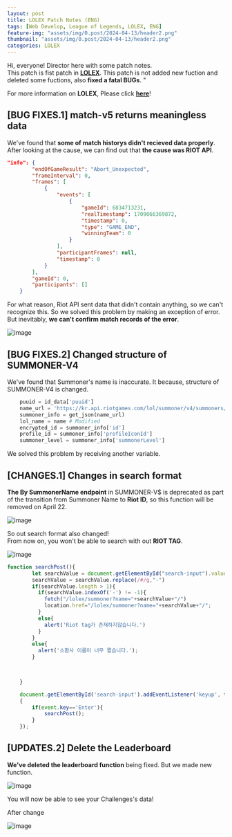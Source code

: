```yaml
---
layout: post
title: LOLEX Patch Notes (ENG)
tags: [Web Develop, League of Legends, LOLEX, ENG]
feature-img: "assets/img/0.post/2024-04-13/header2.png"
thumbnail: "assets/img/0.post/2024-04-13/header2.png"
categories: LOLEX
---
```


Hi, everyone! Director here with some patch notes.<br>
This patch is fist patch in [**LOLEX**](http://ko-web.com/lolex). This patch is not added new fuction and deleted some fuctions, also **fixed a fatal BUGs**. "

For more information on **LOLEX**, Please click [**here**](https://koderwiki.github.io/lolex/2024/02/15/LOLEX-Release.html)! <br>

## [BUG FIXES.1] match-v5 returns meaningless data 

We've found that **some of match historys didn't recieved data properly**. After looking at the cause, we can find out that **the cause was RIOT API**.

```json
"info": {
        "endOfGameResult": "Abort_Unexpected",
        "frameInterval": 0,
        "frames": [
            {
                "events": [
                    {
                        "gameId": 6834713231,
                        "realTimestamp": 1709066369872,
                        "timestamp": 0,
                        "type": "GAME_END",
                        "winningTeam": 0
                    }
                ],
                "participantFrames": null,
                "timestamp": 0
            }
        ],
        "gameId": 0,
        "participants": []
    }
```
For what reason, Riot API sent data that didn't contain anything, so we can't recognize this. So we solved this problem by making an exception of error. But inevitably, **we can't confirm match records of the error**.

![image](https://github.com/KoderWiki/koderwiki.github.io/assets/153072257/95ccb3d1-e534-4d59-9dd7-7160071ed63f)

## [BUG FIXES.2] Changed structure of SUMMONER-V4

We've found that Summoner's name is inaccurate. It because, structure of SUMMONER-V4 is changed.

```python
    puuid = id_data['puuid']
    name_url = 'https://kr.api.riotgames.com/lol/summoner/v4/summoners/by-puuid/{}?api_key={}'.format(puuid,apikey)
    summoner_info = get_json(name_url)
    lol_name = name # Modified
    encrypted_id = summoner_info['id']
    profile_id = summoner_info['profileIconId']
    summoner_level = summoner_info['summonerLevel']
```

We solved this problem by receiving another variable.

## [CHANGES.1] Changes in search format

**The By SummonerName endpoint** in SUMMONER-V$ is deprecated as part of the transition from Summoner Name to **Riot ID**, so this function will be removed on April 22.

![image](https://github.com/KoderWiki/koderwiki.github.io/assets/153072257/94007eb3-6505-4639-a045-6e242b995612)

So out search format also changed! <br>
From now on, you won't be able to search with out **RIOT TAG**.

![image](https://github.com/KoderWiki/koderwiki.github.io/assets/153072257/6c563352-c313-4cf3-9cef-a8d2389037c7)

```javascript
function searchPost(){
        let searchValue = document.getElementById("search-input").value.trim();
        searchValue = searchValue.replace(/#/g,"-")
        if(searchValue.length > 1){
          if(searchValue.indexOf('-') != -1){
            fetch("/lolex/summoner?name="+searchValue+"/")
            location.href="/lolex/summoner?name="+searchValue+"/";
          }
          else{
            alert('Riot tag가 존재하지않습니다.')
          } 
        }
        else{          
          alert('소환사 이름이 너무 짧습니다.');
        }

        

    }

    document.getElementById('search-input').addEventListener('keyup', function(event)
    {
        if(event.key=='Enter'){
            searchPost();
        }
    });
```

## [UPDATES.2] Delete the Leaderboard

**We've deleted the leaderboard function** being fixed. But we made new function. <br>

![image](https://github.com/KoderWiki/koderwiki.github.io/assets/153072257/874303f5-3827-4e6f-bf40-bf428e5f2c66)

You will now be able to see your Challenges's data!

After change

![image](https://github.com/KoderWiki/koderwiki.github.io/assets/153072257/3a53cb11-5174-46f7-b9b9-fb296b1c33be)





































